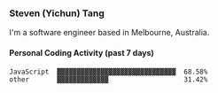 ### Steven (Yichun) Tang

I'm a software engineer based in Melbourne, Australia.

#### Personal Coding Activity (past 7 days)
```
JavaScript  ▓▓▓▓▓▓▓▓▓▓▓▓▓▓▓▓▓▓▓▓▓▓▓▓▓▓▓▓▓▓  68.58%
other       ▓▓▓▓▓▓▓▓▓▓▓▓▓                   31.42%
```
